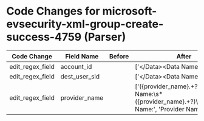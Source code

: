 # Code Changes for microsoft-evsecurity-xml-group-create-success-4759 (Parser)

| Code Change | Field Name | Before | After |
|-------------|------------|--------|-------|
| edit_regex_field | account_id |  | ['<\/Data><Data Name=(\'|")MemberSid(\'|")>(({dest_user_sid}S-\d+-[^<]+)|({account_id}[^<]+))<'] |
| edit_regex_field | dest_user_sid |  | ['<\/Data><Data Name=(\'|")MemberSid(\'|")>(({dest_user_sid}S-\d+-[^<]+)|({account_id}[^<]+))<'] |
| edit_regex_field | provider_name |  | ['<Provider>({provider_name}.+?)</Provider>', 'Provider Name:\s*({provider_name}.+?)\s+Algorithm Name:', 'Provider Name\\*=(\'|")({provider_name}[^\\'"]+)', 'Provider Name\\*=(\'|")({provider_name}[^\\'"]+)'] |